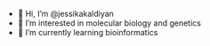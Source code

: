 - 👋 Hi, I’m @jessikakaldiyan
- 👀 I’m interested in molecular biology and genetics
- 🌱 I’m currently learning bioinformatics





<!---
jessikakaldiyan/jessikakaldiyan is a ✨ special ✨ repository because its `README.md` (this file) appears on your GitHub profile.
You can click the Preview link to take a look at your changes.
--->
